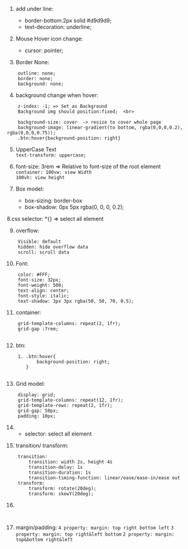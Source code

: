 1. add under line: 
    * border-bottom:2px solid #d9d9d9; 
    * text-decoration: underline;

2. Mouse Hover icon change:
    * cursor: pointer;

3. Border None: 
```
    outline: none; 
    border: none; 
    background: none;
```

4. background change when hover:    <br>
```
    z-index: -1; => Set as Background 
    Background img should position:fixed;  <br>
    
    background-size: cover  -> resize to cover whole page
    background-image: linear-gradient(to bottom, rgba(0,0,0,0.2), rgba(0,0,0,0.75));
    .btn:hover{background-position: right}
```

5. UpperCase Text   <br>
    `text-transform: uppercase;`
    
6. font-size: 3rem => 	Relative to font-size of the root element	<br>
     `container: 100vw: view Width ` <br>
     `100vh: view height`
    

7. Box model:
    * box-sizing: border-box
    * box-shadow: 0px 5px rgba(0, 0, 0, 0.2);
    
8.css selector: *{} => select all element <br>

9. overflow:
```
    Visible: default
    hidden: hide overflow data
    scroll: scroll data
```

10. Font:
```
    color: #FFF;
    font-size: 32px;
    font-weight: 500;
    text-align: center;
    font-style: italic;
    text-shadow: 3px 3px rgba(50, 50, 70, 0.5);
```

11. container:  <br>
```
    grid-template-columns: repeat(2, 1fr);
    grid-gap :7rem;
    
```

12. btn: <br>
```
    1. .btn:hover{
           background-position: right;
       }


```

13. Grid model:
```
    display: grid;
    grid-template-columns: repeat(12, 1fr);
    grid-template-rows: repeat(2, 1fr);
    grid-gap: 50px;
    padding: 10px;
```

14. * selector: select all element

15. transition/ transform:
```
    transition:
        transition: width 2s, height 4s
        transition-delay: 1s
        transition-duration: 1s
        transition-timing-function: linear/ease/ease-in/ease out
    transform: 
        transform: rotate(20deg);
        transform: skewY(20deg);
```
16. 
```
      
```

17. margin/padding:
`4 property: margin: top right bottom left`
`3 property: margin: top right&left bottom`
`2 property: margin: top&bottom right&left`
